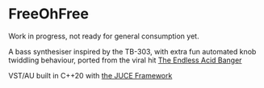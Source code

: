 # FreeOhFree

Work in progress, not ready for general consumption yet.

A bass synthesiser inspired by the TB-303, with extra fun automated knob twiddling behaviour, ported from the viral hit
[The Endless Acid Banger](https://github.com/vitling/acid-banger)

VST/AU built in C++20 with [the JUCE Framework](https://github.com/juce-framework/JUCE)